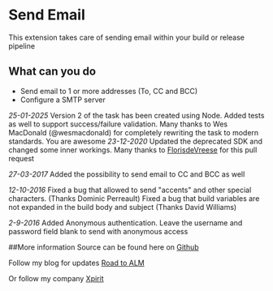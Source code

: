 # Send Email
This extension takes care of sending email within your build or release pipeline

## What can you do
* Send email to 1 or more addresses (To, CC and BCC)
* Configure a SMTP server 

*25-01-2025*
Version 2 of the task has been created using Node. Added tests as well to support success/failure validation.
Many thanks to Wes MacDonald (@wesmacdonald) for completely rewriting the task to modern standards. You are awesome
*23-12-2020*
Updated the deprecated SDK and changed some inner workings. Many thanks to [FlorisdeVreese](https://github.com/FlorisDevreese) for this pull request

*27-03-2017*
Added the possibility to send email to CC and BCC as well

*12-10-2016*
Fixed a bug that allowed to send "accents" and other special characters. (Thanks Dominic Perreault)
Fixed a bug that build variables are not expanded in the build body and subject (Thanks David Williams)


*2-9-2016*
Added Anonymous authentication. Leave the username and password field blank to send with anonymous access

##More information
Source can be found here on [Github](https://github.com/renevanosnabrugge/SendEmail-BuildTask)

Follow my blog for updates [Road to ALM](http://www.roadtoalm.com)

Or follow my company [Xpirit](http://xpirit.com)